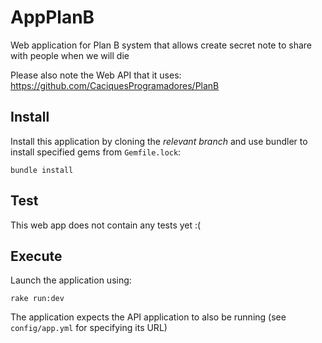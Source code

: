 # AppPlanB

Web application for Plan B system that allows create secret note to share with people when we will die

Please also note the Web API that it uses: https://github.com/CaciquesProgramadores/PlanB

## Install

Install this application by cloning the *relevant branch* and use bundler to install specified gems from `Gemfile.lock`:

```shell
bundle install
```

## Test

This web app does not contain any tests yet :(

## Execute

Launch the application using:

```shell
rake run:dev
```

The application expects the API application to also be running (see `config/app.yml` for specifying its URL)
